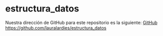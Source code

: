 # estructura_datos

Nuestra dirección de GitHub para este repositorio es la siguiente: [GitHub](https://github.com/lauralardies/estructura_datos)
https://github.com/lauralardies/estructura_datos
